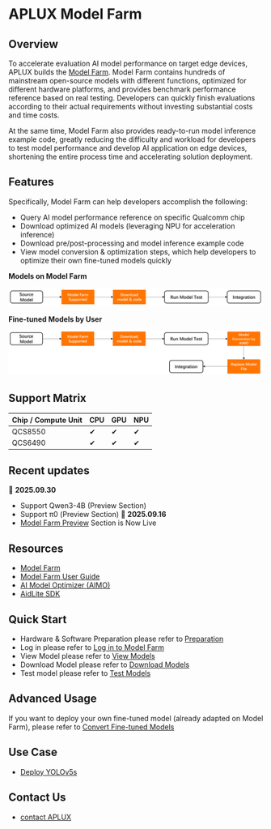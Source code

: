 # APLUX Model Farm

## Overview

To accelerate evaluation AI model performance on target edge devices, APLUX builds the [Model Farm](https://aiot.aidlux.com/en/models). Model Farm contains hundreds of mainstream open-source models with different functions, optimized for different hardware platforms, and provides benchmark performance reference based on real testing. Developers can quickly finish evaluations according to their actual requirements without investing substantial costs and time costs.

At the same time, Model Farm also provides ready-to-run model inference example code, greatly reducing the difficulty and workload for developers to test model performance and develop AI application on edge devices, shortening the entire process time and accelerating solution deployment.

## Features

Specifically, Model Farm can help developers accomplish the following:

- Query AI model performance reference on specific Qualcomm chip
- Download optimized AI models (leveraging NPU for acceleration inference)
- Download pre/post-processing and model inference example code
- View model conversion & optimization steps, which help developers to optimize their own fine-tuned models quickly

**Models on Model Farm**

![](./imgs/model-farm-test-flowchat-en.png)

**Fine-tuned Models by User**

![](./imgs/model-farm-test-finetune-flowchat-en.png)

## Support Matrix

| Chip / Compute Unit | CPU | GPU | NPU |
| ------------------- | --- | --- | --- |
| QCS8550             | ✔   | ✔   | ✔   |
| QCS6490             | ✔   | ✔   | ✔   |

## Recent updates
📣 **2025.09.30**
- Support Qwen3-4B (Preview Section)
- Support π0 (Preview Section)
📣 **2025.09.16**
- [Model Farm Preview](https://aiot.aidlux.com/en/models/preview) Section is Now Live

## Resources

- [Model Farm](https://aiot.aidlux.com/en/models)
- [Model Farm User Guide](https://docs.aidlux.com/en/guide/software/ai-platform-portal-modelFarm)
- [AI Model Optimizer (AIMO)](https://aimo.aidlux.com/#/login)
- [AidLite SDK](https://docs.aidlux.com/en/guide/software/sdk/aidlite/aidlite-sdk)

## Quick Start

- Hardware & Software Preparation please refer to [Preparation](https://docs.aidlux.com/en/guide/software/ai-platform-portal-modelFarm#preparation)
- Log in please refer to [Log in to Model Farm](https://docs.aidlux.com/en/guide/software/ai-platform-portal-modelFarm#log-in-to-model-farm)
- View Model please refer to [View Models](https://docs.aidlux.com/en/guide/software/ai-platform-portal-modelFarm#view-models)
- Download Model please refer to [Download Models](https://docs.aidlux.com/en/guide/software/ai-platform-portal-modelFarm#download-models)
- Test model please refer to [Test Models](https://docs.aidlux.com/en/guide/software/ai-platform-portal-modelFarm#test-models)

## Advanced Usage

If you want to deploy your own fine-tuned model (already adapted on Model Farm), please refer to [Convert Fine-tuned Models](https://docs.aidlux.com/en/guide/software/ai-platform-portal-modelFarm#convert-fine-tuned-models)

## Use Case

- [Deploy YOLOv5s](https://docs.aidlux.com/en/guide/software/ai-platform-portal-modelFarm#deploy-yolov5s)

## Contact Us

- [contact APLUX](mailto:liuweibin@aidlux.com?cc=huangwenbo@aidlux.com) 
